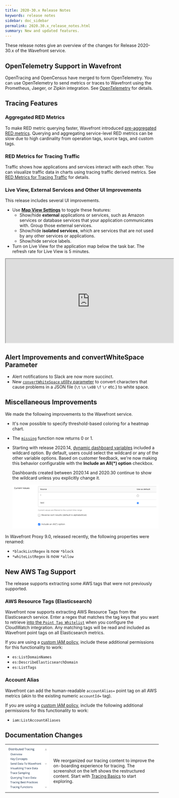 ```yaml
---
title: 2020-30.x Release Notes
keywords: release notes
sidebar: doc_sidebar
permalink: 2020.30.x_release_notes.html
summary: New and updated features.
---
```


These release notes give an overview of the changes for Release 2020-30.x of the Wavefront service.

## OpenTelemetry Support in Wavefront

OpenTracing and OpenCensus have merged to form OpenTelemetry. You can use OpenTelemetry to send metrics or traces to Wavefront using the Prometheus, Jaeger, or Zipkin integration. See [OpenTelemetry](opentelemetry.html) for details.

## Tracing Features

### Aggregated RED Metrics

To make RED metric querying faster, Wavefront introduced [pre-aggregated RED metrics](/trace_data_details.html#aggregated-red-metrics).  Querying and aggregating service-level RED metrics can be slow due to high cardinality from operation tags, source tags, and custom tags.

### RED Metrics for Tracing Traffic

Traffic shows how applications and services interact with each other. You can visualize traffic data in charts using tracing traffic derived metrics. See [RED Metrics for Tracing Traffic](trace_data_details.html#red-metrics-for-tracing-traffic) for details.

### Live View, External Services and Other UI Improvements

This release includes several UI improvements.

* Use [**Map View Settings**](/tracing_ui_overview.html#application-map) to toggle these features:
  - Show/hide **external** applications or services, such as Amazon services or database services that your application communicates with. Group those external services.
  - Show/hide **isolated services**, which are services that are not used by any other services or applications.
  - Show/hide service labels.
* Turn on Live View for the application map below the task bar. The refresh rate for Live View is 5 minutes.

<iframe src="https://bcove.video/34vKPYb" width="550" height="275" allowfullscreen="true" alt="application map settings"></iframe>


## Alert Improvements and convertWhiteSpace Parameter

* Alert notifications to Slack are now more succinct.
* New [`convertWhiteSpace` utility parameter](alert_target_customizing.html#utility-functions-for-readability) to convert characters that cause problems in a JSON file (`\t` `\n` `\x0B` `\f` `\r` etc.) to white space.

## Miscellaneous Improvements

We made the following improvements to the Wavefront service.

* It's now possible to specify threshold-based coloring for a heatmap chart.
* The [`missing`](ts_missing.html) function now returns 0 or 1.
* Starting with release 2020.14, [dynamic dashboard variables](dashboards_variables.html#dynamic-dashboard-variables) included a wildcard option. By default, users could select the wildcard or any of the other variable options.
  Based on customer feedback, we're now making this behavior configurable with the **Include an All(*) option** checkbox.

  Dashboards created between 2020.14 and 2020.30 continue to show the wildcard unless you explicitly change it.

  ![Cropped screenshot showing the checkbox ](images/dashboard_variables_all_option.png)


In Wavefront Proxy 9.0, released recently, the following properties were renamed:

* `*blackListRegex` is now `*block`
* `*whiteListRegex` is now `*allow`

## New AWS Tag Support

The release supports extracting some AWS tags that were not previously supported.

### AWS Resource Tags (Elasticsearch)

Wavefront now supports extracting AWS Resource Tags from the Elasticsearch service. Enter a regex that matches the tag keys that you want to retrieve [into the `Point Tag Whitelist`](https://docs.wavefront.com/integrations_aws_metrics.html#configuring-cloudwatch-data-ingestion) when you configure the CloudWatch integration. Any matching tags will be read and included as Wavefront point tags on all Elasticsearch metrics.

If you are using a [custom IAM policy](https://docs.wavefront.com/integrations_aws_overview.html#giving-wavefront-limited-access), include these additional permissions for this functionality to work:

- `es:ListDomainNames`
- `es:DescribeElasticsearchDomain`
- `es:ListTags`

### Account Alias

Wavefront can add the human-readable `accountAlias=` point tag on all AWS metrics (akin to the existing numeric `accountId=` tag).

If you are using a [custom IAM policy](https://docs.wavefront.com/integrations_aws_overview.html#giving-wavefront-limited-access), include the following additional permissions for this functionality to work:
- `iam:ListAccountAliases`

## Documentation Changes

<table style="width: 100%;">
<tbody>
<tr><td width="30%"><img src="/images/tracing_toc.png" alt="Table of contents screenshot"></td>
<td width="70%" markdown="span"><br>

We reorganized our tracing content to improve the on-boarding experience for tracing. The screenshot on the left shows the restructured content. Start with <a href="tracing_basics.html">Tracing Basics</a> to start exploring.</td>

</tr>
</tbody>
</table>
